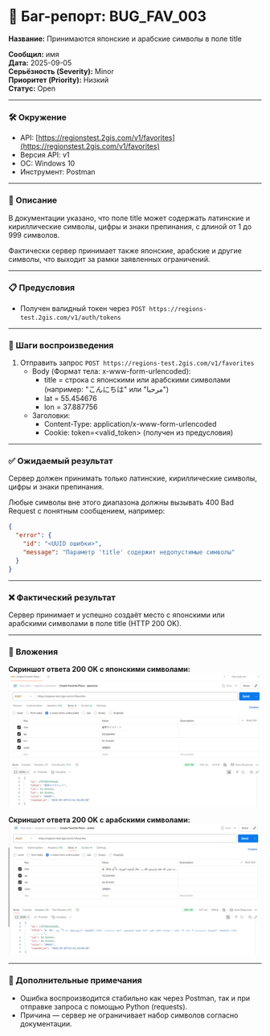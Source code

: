 # 🐞 Баг-репорт: BUG_FAV_003
**Название:** Принимаются японские и арабские символы в поле title

**Сообщил:** имя  
**Дата:** 2025-09-05  
**Серьёзность (Severity):** Minor  
**Приоритет (Priority):** Низкий  
**Статус:** Open  

---

### 🛠 Окружение

- API: [https://regionstest.2gis.com/v1/favorites](https://regionstest.2gis.com/v1/favorites)  
- Версия API: v1
- ОС: Windows 10 
- Инструмент: Postman  

---

### 📝 Описание

В документации указано, что поле title может содержать латинские и кириллические символы, цифры и знаки препинания, с длиной от 1 до 999 символов.

Фактически сервер принимает также японские, арабские и другие символы, что выходит за рамки заявленных ограничений.

---

### 📋 Предусловия

- Получен валидный токен через `POST https://regions-test.2gis.com/v1/auth/tokens`  

---

### 🔁 Шаги воспроизведения

1. Отправить запрос `POST https://regions-test.2gis.com/v1/favorites`  
   - Body (Формат тела: x-www-form-urlencoded):  
     - title = строка с японскими или арабскими символами (например: "こんにちは" или "مرحبا") 
     - lat = 55.454676  
     - lon = 37.887756
   - Заголовки:  
     - Content-Type: application/x-www-form-urlencoded  
     - Cookie: token=<valid_token> (получен из предусловия)  

---

### ✅ Ожидаемый результат

Сервер должен принимать только латинские, кириллические символы, цифры и знаки препинания.

Любые символы вне этого диапазона должны вызывать 400 Bad Request с понятным сообщением, например:
```json
{
  "error": {
    "id": "<UUID ошибки>",
    "message": "Параметр 'title' содержит недопустимые символы"
  }
}

```
---

### ❌ Фактический результат

Сервер принимает и успешно создаёт место с японскими или арабскими символами в поле title (HTTP 200 OK).

---

### 📎 Вложения

**Скриншот ответа 200 OK c японскими символами:**  
![fav_japanese_symbols](screenshots/fav_japanese_symbols.png)

**Скриншот ответа 200 OK c арабскими символами:**  
![fav_arabic_symbols](screenshots/fav_arabic_symbols.png)

---

### 💬 Дополнительные примечания

- Ошибка воспроизводится стабильно как через Postman, так и при отправке запроса с помощью Python (requests).
- Причина — сервер не ограничивает набор символов согласно документации.
